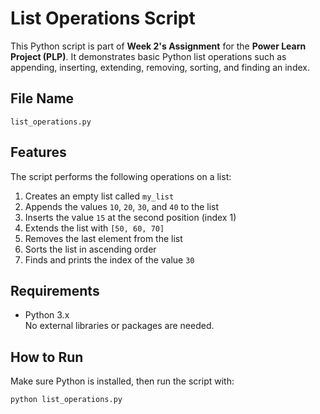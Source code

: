 # List Operations Script

This Python script is part of **Week 2's Assignment** for the **Power Learn Project (PLP)**. It demonstrates basic Python list operations such as appending, inserting, extending, removing, sorting, and finding an index.

## File Name
`list_operations.py`

## Features

The script performs the following operations on a list:

1. Creates an empty list called `my_list`
2. Appends the values `10`, `20`, `30`, and `40` to the list
3. Inserts the value `15` at the second position (index 1)
4. Extends the list with `[50, 60, 70]`
5. Removes the last element from the list
6. Sorts the list in ascending order
7. Finds and prints the index of the value `30`

## Requirements

- Python 3.x  
No external libraries or packages are needed.

## How to Run

Make sure Python is installed, then run the script with:

```bash
python list_operations.py
